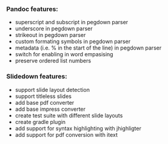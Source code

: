 ### Pandoc features:

 * superscript and subscript in pegdown parser
 * underscore in pegdown parser
 * strikeout in pegdown parser
 * custom formating symbols in pegdown parser
 * metadata (i.e. % in the start of the line) in pegdown parser
 * switch for enabling in word empasising
 * preserve ordered list numbers

### Slidedown features:

 * support slide layout detection
 * support titleless slides
 * add base pdf converter
 * add base impress converter
 * create test suite with different slide layouts
 * create gradle plugin
 * add support for syntax highlighting with jhighligter
 * add support for pdf conversion with itext
